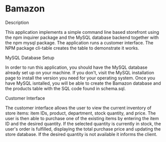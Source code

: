 # Bamazon

Description

This application implements a simple command line based storefront using the npm inquirer package and the MySQL database backend together with the npm mysql package. The application runs a customer interface. The NPM package cli-table creates the table to demonstrate it works. 

MySQL Database Setup

In order to run this application, you should have the MySQL database already set up on your machine. If you don't, visit the MySQL installation page to install the version you need for your operating system. Once you have MySQL isntalled, you will be able to create the Bamazon database and the products table with the SQL code found in schema.sql.

Customer Interface

The customer interface allows the user to view the current inventory of store items: item IDs, product, department, stock quantity, and price. The user is then able to purchase one of the existing items by entering the item ID and the desired quantity. If the selected quantity is currently in stock, the user's order is fulfilled, displaying the total purchase price and updating the store database. If the desired quantity is not available it informs the client.


